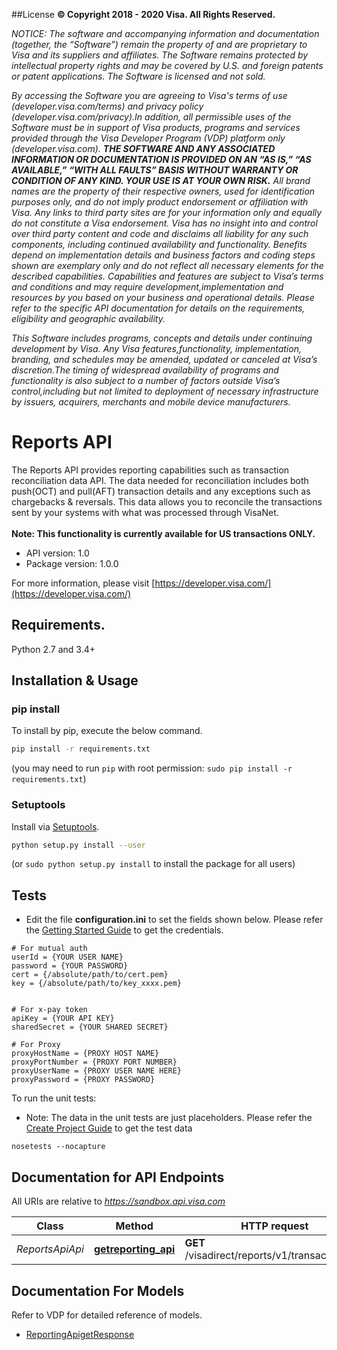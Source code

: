 ##License
**© Copyright 2018 - 2020 Visa. All Rights Reserved.** 

*NOTICE: The software and accompanying information and documentation (together, the “Software”) remain the property of and are proprietary to Visa and its suppliers and affiliates. The Software remains protected by intellectual property rights and may be covered by U.S. and foreign patents or patent applications. The Software is licensed and not sold.*

*By accessing the Software you are agreeing to Visa's terms of use (developer.visa.com/terms) and privacy policy (developer.visa.com/privacy).In addition, all permissible uses of the Software must be in support of Visa products, programs and services provided through the Visa Developer Program (VDP) platform only (developer.visa.com). **THE SOFTWARE AND ANY ASSOCIATED INFORMATION OR DOCUMENTATION IS PROVIDED ON AN “AS IS,” “AS AVAILABLE,” “WITH ALL FAULTS” BASIS WITHOUT WARRANTY OR CONDITION OF ANY KIND. YOUR USE IS AT YOUR OWN RISK.** All brand names are the property of their respective owners, used for identification purposes only, and do not imply product endorsement or affiliation with Visa. Any links to third party sites are for your information only and equally do not constitute a Visa endorsement. Visa has no insight into and control over third party content and code and disclaims all liability for any such components, including continued availability and functionality. Benefits depend on implementation details and business factors and coding steps shown are exemplary only and do not reflect all necessary elements for the described capabilities. Capabilities and features are subject to Visa’s terms and conditions and may require development,implementation and resources by you based on your business and operational details. Please refer to the specific API documentation for details on the requirements, eligibility and geographic availability.*

*This Software includes programs, concepts and details under continuing development by Visa. Any Visa features,functionality, implementation, branding, and schedules may be amended, updated or canceled at Visa’s discretion.The timing of widespread availability of programs and functionality is also subject to a number of factors outside Visa’s control,including but not limited to deployment of necessary infrastructure by issuers, acquirers, merchants and mobile device manufacturers.*

# Reports API
The Reports API provides reporting capabilities such as transaction reconciliation data API. The data needed for reconciliation includes both push(OCT) and pull(AFT) transaction details and any exceptions such as chargebacks & reversals. This data allows you to reconcile the transactions sent by your systems with what was processed through VisaNet.<br> <br> <b>Note: This functionality is currently available for US transactions ONLY.</b>

- API version: 1.0
- Package version: 1.0.0

For more information, please visit [https://developer.visa.com/](https://developer.visa.com/)

## Requirements.

Python 2.7 and 3.4+

## Installation & Usage
### pip install

To install by pip, execute the below command.

```sh
pip install -r requirements.txt
```
(you may need to run `pip` with root permission: `sudo pip install -r requirements.txt`)

### Setuptools

Install via [Setuptools](http://pypi.python.org/pypi/setuptools).

```sh
python setup.py install --user
```
(or `sudo python setup.py install` to install the package for all users)

## Tests
- Edit the file **configuration.ini** to set the fields shown below. Please refer the [Getting Started Guide](https://developer.visa.com/vdpguide#get-started-overview) to get the credentials.

```
# For mutual auth
userId = {YOUR USER NAME}
password = {YOUR PASSWORD}
cert = {/absolute/path/to/cert.pem}
key = {/absolute/path/to/key_xxxx.pem}


# For x-pay token
apiKey = {YOUR API KEY}
sharedSecret = {YOUR SHARED SECRET}

# For Proxy
proxyHostName = {PROXY HOST NAME}
proxyPortNumber = {PROXY PORT NUMBER}
proxyUserName = {PROXY USER NAME HERE}
proxyPassword = {PROXY PASSWORD}

```
To run the unit tests:
- Note: The data in the unit tests are just placeholders. Please refer the [Create Project Guide](https://developer.visa.com/pages/working-with-visa-apis/create-project) to get the test data
```
nosetests --nocapture
```

## Documentation for API Endpoints

All URIs are relative to *https://sandbox.api.visa.com*

Class | Method | HTTP request | Description
------------ | ------------- | ------------- | -------------
*ReportsApiApi* | [**getreporting_api**](docs/ReportsApiApi.md#getreporting_api) | **GET** /visadirect/reports/v1/transactiondata | 


## Documentation For Models
Refer to VDP for detailed reference of models.

 - [ReportingApigetResponse](docs/ReportingApigetResponse.md)